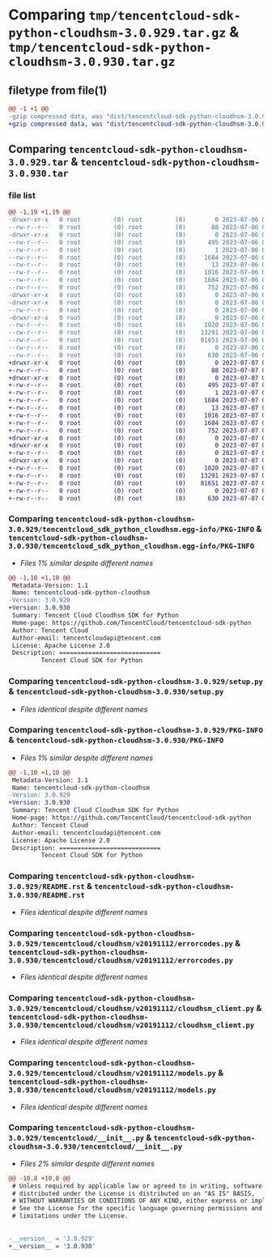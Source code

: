# Comparing `tmp/tencentcloud-sdk-python-cloudhsm-3.0.929.tar.gz` & `tmp/tencentcloud-sdk-python-cloudhsm-3.0.930.tar.gz`

## filetype from file(1)

```diff
@@ -1 +1 @@
-gzip compressed data, was "dist/tencentcloud-sdk-python-cloudhsm-3.0.929.tar", last modified: Thu Jul  6 00:22:41 2023, max compression
+gzip compressed data, was "dist/tencentcloud-sdk-python-cloudhsm-3.0.930.tar", last modified: Fri Jul  7 00:20:25 2023, max compression
```

## Comparing `tencentcloud-sdk-python-cloudhsm-3.0.929.tar` & `tencentcloud-sdk-python-cloudhsm-3.0.930.tar`

### file list

```diff
@@ -1,19 +1,19 @@
-drwxr-xr-x   0 root         (0) root         (0)        0 2023-07-06 00:22:41.000000 tencentcloud-sdk-python-cloudhsm-3.0.929/
--rw-r--r--   0 root         (0) root         (0)       88 2023-07-06 00:22:41.000000 tencentcloud-sdk-python-cloudhsm-3.0.929/setup.cfg
-drwxr-xr-x   0 root         (0) root         (0)        0 2023-07-06 00:22:41.000000 tencentcloud-sdk-python-cloudhsm-3.0.929/tencentcloud_sdk_python_cloudhsm.egg-info/
--rw-r--r--   0 root         (0) root         (0)      495 2023-07-06 00:22:41.000000 tencentcloud-sdk-python-cloudhsm-3.0.929/tencentcloud_sdk_python_cloudhsm.egg-info/SOURCES.txt
--rw-r--r--   0 root         (0) root         (0)        1 2023-07-06 00:22:41.000000 tencentcloud-sdk-python-cloudhsm-3.0.929/tencentcloud_sdk_python_cloudhsm.egg-info/dependency_links.txt
--rw-r--r--   0 root         (0) root         (0)     1684 2023-07-06 00:22:41.000000 tencentcloud-sdk-python-cloudhsm-3.0.929/tencentcloud_sdk_python_cloudhsm.egg-info/PKG-INFO
--rw-r--r--   0 root         (0) root         (0)       13 2023-07-06 00:22:41.000000 tencentcloud-sdk-python-cloudhsm-3.0.929/tencentcloud_sdk_python_cloudhsm.egg-info/top_level.txt
--rw-r--r--   0 root         (0) root         (0)     1016 2023-07-06 00:22:41.000000 tencentcloud-sdk-python-cloudhsm-3.0.929/setup.py
--rw-r--r--   0 root         (0) root         (0)     1684 2023-07-06 00:22:41.000000 tencentcloud-sdk-python-cloudhsm-3.0.929/PKG-INFO
--rw-r--r--   0 root         (0) root         (0)      752 2023-07-06 00:22:41.000000 tencentcloud-sdk-python-cloudhsm-3.0.929/README.rst
-drwxr-xr-x   0 root         (0) root         (0)        0 2023-07-06 00:22:41.000000 tencentcloud-sdk-python-cloudhsm-3.0.929/tencentcloud/
-drwxr-xr-x   0 root         (0) root         (0)        0 2023-07-06 00:22:41.000000 tencentcloud-sdk-python-cloudhsm-3.0.929/tencentcloud/cloudhsm/
--rw-r--r--   0 root         (0) root         (0)        0 2023-07-06 00:22:41.000000 tencentcloud-sdk-python-cloudhsm-3.0.929/tencentcloud/cloudhsm/__init__.py
-drwxr-xr-x   0 root         (0) root         (0)        0 2023-07-06 00:22:41.000000 tencentcloud-sdk-python-cloudhsm-3.0.929/tencentcloud/cloudhsm/v20191112/
--rw-r--r--   0 root         (0) root         (0)     1020 2023-07-06 00:22:41.000000 tencentcloud-sdk-python-cloudhsm-3.0.929/tencentcloud/cloudhsm/v20191112/errorcodes.py
--rw-r--r--   0 root         (0) root         (0)    13291 2023-07-06 00:22:41.000000 tencentcloud-sdk-python-cloudhsm-3.0.929/tencentcloud/cloudhsm/v20191112/cloudhsm_client.py
--rw-r--r--   0 root         (0) root         (0)    81651 2023-07-06 00:22:41.000000 tencentcloud-sdk-python-cloudhsm-3.0.929/tencentcloud/cloudhsm/v20191112/models.py
--rw-r--r--   0 root         (0) root         (0)        0 2023-07-06 00:22:41.000000 tencentcloud-sdk-python-cloudhsm-3.0.929/tencentcloud/cloudhsm/v20191112/__init__.py
--rw-r--r--   0 root         (0) root         (0)      630 2023-07-06 00:22:41.000000 tencentcloud-sdk-python-cloudhsm-3.0.929/tencentcloud/__init__.py
+drwxr-xr-x   0 root         (0) root         (0)        0 2023-07-07 00:20:25.000000 tencentcloud-sdk-python-cloudhsm-3.0.930/
+-rw-r--r--   0 root         (0) root         (0)       88 2023-07-07 00:20:25.000000 tencentcloud-sdk-python-cloudhsm-3.0.930/setup.cfg
+drwxr-xr-x   0 root         (0) root         (0)        0 2023-07-07 00:20:25.000000 tencentcloud-sdk-python-cloudhsm-3.0.930/tencentcloud_sdk_python_cloudhsm.egg-info/
+-rw-r--r--   0 root         (0) root         (0)      495 2023-07-07 00:20:25.000000 tencentcloud-sdk-python-cloudhsm-3.0.930/tencentcloud_sdk_python_cloudhsm.egg-info/SOURCES.txt
+-rw-r--r--   0 root         (0) root         (0)        1 2023-07-07 00:20:25.000000 tencentcloud-sdk-python-cloudhsm-3.0.930/tencentcloud_sdk_python_cloudhsm.egg-info/dependency_links.txt
+-rw-r--r--   0 root         (0) root         (0)     1684 2023-07-07 00:20:25.000000 tencentcloud-sdk-python-cloudhsm-3.0.930/tencentcloud_sdk_python_cloudhsm.egg-info/PKG-INFO
+-rw-r--r--   0 root         (0) root         (0)       13 2023-07-07 00:20:25.000000 tencentcloud-sdk-python-cloudhsm-3.0.930/tencentcloud_sdk_python_cloudhsm.egg-info/top_level.txt
+-rw-r--r--   0 root         (0) root         (0)     1016 2023-07-07 00:20:25.000000 tencentcloud-sdk-python-cloudhsm-3.0.930/setup.py
+-rw-r--r--   0 root         (0) root         (0)     1684 2023-07-07 00:20:25.000000 tencentcloud-sdk-python-cloudhsm-3.0.930/PKG-INFO
+-rw-r--r--   0 root         (0) root         (0)      752 2023-07-07 00:20:25.000000 tencentcloud-sdk-python-cloudhsm-3.0.930/README.rst
+drwxr-xr-x   0 root         (0) root         (0)        0 2023-07-07 00:20:25.000000 tencentcloud-sdk-python-cloudhsm-3.0.930/tencentcloud/
+drwxr-xr-x   0 root         (0) root         (0)        0 2023-07-07 00:20:25.000000 tencentcloud-sdk-python-cloudhsm-3.0.930/tencentcloud/cloudhsm/
+-rw-r--r--   0 root         (0) root         (0)        0 2023-07-07 00:20:25.000000 tencentcloud-sdk-python-cloudhsm-3.0.930/tencentcloud/cloudhsm/__init__.py
+drwxr-xr-x   0 root         (0) root         (0)        0 2023-07-07 00:20:25.000000 tencentcloud-sdk-python-cloudhsm-3.0.930/tencentcloud/cloudhsm/v20191112/
+-rw-r--r--   0 root         (0) root         (0)     1020 2023-07-07 00:20:25.000000 tencentcloud-sdk-python-cloudhsm-3.0.930/tencentcloud/cloudhsm/v20191112/errorcodes.py
+-rw-r--r--   0 root         (0) root         (0)    13291 2023-07-07 00:20:25.000000 tencentcloud-sdk-python-cloudhsm-3.0.930/tencentcloud/cloudhsm/v20191112/cloudhsm_client.py
+-rw-r--r--   0 root         (0) root         (0)    81651 2023-07-07 00:20:25.000000 tencentcloud-sdk-python-cloudhsm-3.0.930/tencentcloud/cloudhsm/v20191112/models.py
+-rw-r--r--   0 root         (0) root         (0)        0 2023-07-07 00:20:25.000000 tencentcloud-sdk-python-cloudhsm-3.0.930/tencentcloud/cloudhsm/v20191112/__init__.py
+-rw-r--r--   0 root         (0) root         (0)      630 2023-07-07 00:20:25.000000 tencentcloud-sdk-python-cloudhsm-3.0.930/tencentcloud/__init__.py
```

### Comparing `tencentcloud-sdk-python-cloudhsm-3.0.929/tencentcloud_sdk_python_cloudhsm.egg-info/PKG-INFO` & `tencentcloud-sdk-python-cloudhsm-3.0.930/tencentcloud_sdk_python_cloudhsm.egg-info/PKG-INFO`

 * *Files 1% similar despite different names*

```diff
@@ -1,10 +1,10 @@
 Metadata-Version: 1.1
 Name: tencentcloud-sdk-python-cloudhsm
-Version: 3.0.929
+Version: 3.0.930
 Summary: Tencent Cloud Cloudhsm SDK for Python
 Home-page: https://github.com/TencentCloud/tencentcloud-sdk-python
 Author: Tencent Cloud
 Author-email: tencentcloudapi@tencent.com
 License: Apache License 2.0
 Description: ============================
         Tencent Cloud SDK for Python
```

### Comparing `tencentcloud-sdk-python-cloudhsm-3.0.929/setup.py` & `tencentcloud-sdk-python-cloudhsm-3.0.930/setup.py`

 * *Files identical despite different names*

### Comparing `tencentcloud-sdk-python-cloudhsm-3.0.929/PKG-INFO` & `tencentcloud-sdk-python-cloudhsm-3.0.930/PKG-INFO`

 * *Files 1% similar despite different names*

```diff
@@ -1,10 +1,10 @@
 Metadata-Version: 1.1
 Name: tencentcloud-sdk-python-cloudhsm
-Version: 3.0.929
+Version: 3.0.930
 Summary: Tencent Cloud Cloudhsm SDK for Python
 Home-page: https://github.com/TencentCloud/tencentcloud-sdk-python
 Author: Tencent Cloud
 Author-email: tencentcloudapi@tencent.com
 License: Apache License 2.0
 Description: ============================
         Tencent Cloud SDK for Python
```

### Comparing `tencentcloud-sdk-python-cloudhsm-3.0.929/README.rst` & `tencentcloud-sdk-python-cloudhsm-3.0.930/README.rst`

 * *Files identical despite different names*

### Comparing `tencentcloud-sdk-python-cloudhsm-3.0.929/tencentcloud/cloudhsm/v20191112/errorcodes.py` & `tencentcloud-sdk-python-cloudhsm-3.0.930/tencentcloud/cloudhsm/v20191112/errorcodes.py`

 * *Files identical despite different names*

### Comparing `tencentcloud-sdk-python-cloudhsm-3.0.929/tencentcloud/cloudhsm/v20191112/cloudhsm_client.py` & `tencentcloud-sdk-python-cloudhsm-3.0.930/tencentcloud/cloudhsm/v20191112/cloudhsm_client.py`

 * *Files identical despite different names*

### Comparing `tencentcloud-sdk-python-cloudhsm-3.0.929/tencentcloud/cloudhsm/v20191112/models.py` & `tencentcloud-sdk-python-cloudhsm-3.0.930/tencentcloud/cloudhsm/v20191112/models.py`

 * *Files identical despite different names*

### Comparing `tencentcloud-sdk-python-cloudhsm-3.0.929/tencentcloud/__init__.py` & `tencentcloud-sdk-python-cloudhsm-3.0.930/tencentcloud/__init__.py`

 * *Files 2% similar despite different names*

```diff
@@ -10,8 +10,8 @@
 # Unless required by applicable law or agreed to in writing, software
 # distributed under the License is distributed on an "AS IS" BASIS,
 # WITHOUT WARRANTIES OR CONDITIONS OF ANY KIND, either express or implied.
 # See the License for the specific language governing permissions and
 # limitations under the License.
 
 
-__version__ = '3.0.929'
+__version__ = '3.0.930'
```

